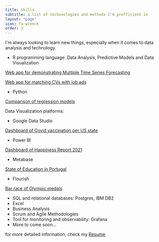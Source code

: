 ```yaml
---
title: Skills
subtitle: a list of techonologies and methods I'm profficient in
layout: "page"
icon: fa-wrench
order: 3
---
```


I'm always looking to learn new things, especially when it comes to data analysis and technology.

- R programming language: Data Analysis, Predictive Models and Data Visualization

[Web app for demonstrating Multiple Time Series Forecasting](https://rafabelokurows.shinyapps.io/TimeSeriesPrediction/?_ga=2.247693639.1903109664.1642792284-1085722634.1641321539)  

[Web app for matching CVs with job ads](https://rafabelokurows.shinyapps.io/JobMatcher/?_ga=2.59934317.1903109664.1642792284-1085722634.1641321539)
- Python

[Comparison of regression models](https://github.com/rafabelokurows/comparison-regression)

Data Visualization platforms: 
- Google Data Studio

[Dashboard of Covid vaccination per US state](https://datastudio.google.com/reporting/56441218-cc1f-4b40-b1d6-60da1698fb1c)
- Power BI

[Dashboard of Happiness Report 2021](https://rafabelokurows.github.io/2021/07/31/happiness-report-power-bi.html)
- Metabase

[State of Education in Portugal](https://github.com/rafabelokurows/rafabelokurows.github.io/raw/master/assets/Education-indicators-Portugal.pdf)
- Flourish

[Bar race of Olympic medals](https://rafabelokurows.github.io/2021/08/02/olympics-bar-chart-race.html)
- SQL and relational databases: Postgres, IBM DB2
- Excel
- Business Analysis
- Scrum and Agile Methodologies
- Tool for monitoring and observability: Grafana
- More to come soon...

for more detailed information, check my [Resume](./assets/resume.pdf)
